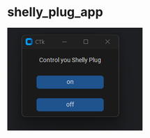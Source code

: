# shelly_plug_app

![App design Part](https://github.com/Alexous1/shelly_plug_app/blob/main/img/AppDesign.png)
